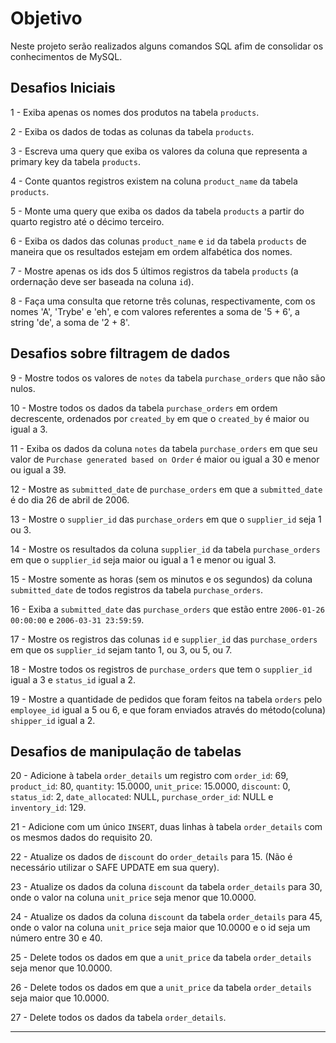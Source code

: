 # Objetivo

Neste projeto serão realizados alguns comandos SQL afim de consolidar os conhecimentos de MySQL.

## Desafios Iniciais

 1 - Exiba apenas os nomes dos produtos na tabela `products`.

 2 - Exiba os dados de todas as colunas da tabela `products`.

 3 - Escreva uma query que exiba os valores da coluna que representa a primary key da tabela `products`.

 4 - Conte quantos registros existem na coluna `product_name` da tabela `products`.

 5 - Monte uma query que exiba os dados da tabela `products` a partir do quarto registro até o décimo terceiro.

 6 - Exiba os dados das colunas `product_name` e `id` da tabela `products` de maneira que os resultados estejam em ordem alfabética dos nomes.

 7 - Mostre apenas os ids dos 5 últimos registros da tabela `products` (a ordernação deve ser baseada na coluna `id`).

 8 - Faça uma consulta que retorne três colunas, respectivamente, com os nomes 'A', 'Trybe' e 'eh', e com valores referentes a soma de '5 + 6', a string 'de', a soma de '2 + 8'.

## Desafios sobre filtragem de dados

 9 - Mostre todos os valores de `notes` da tabela `purchase_orders` que não são nulos.

 10 - Mostre todos os dados da tabela `purchase_orders` em ordem decrescente, ordenados por `created_by` em que o `created_by` é maior ou igual a 3.

 11 - Exiba os dados da coluna `notes` da tabela `purchase_orders` em que seu valor de `Purchase generated based on Order` é maior ou igual a 30 e menor ou igual a 39.

 12 - Mostre as `submitted_date` de `purchase_orders` em que a `submitted_date` é do dia 26 de abril de 2006.

 13 - Mostre o `supplier_id` das `purchase_orders` em que o `supplier_id` seja 1 ou 3.

 14 - Mostre os resultados da coluna `supplier_id` da tabela `purchase_orders` em que o `supplier_id` seja maior ou igual a 1 e menor ou igual 3.

 15 - Mostre somente as horas (sem os minutos e os segundos) da coluna `submitted_date` de todos registros da tabela `purchase_orders`.

 16 - Exiba a `submitted_date` das `purchase_orders` que estão entre `2006-01-26 00:00:00` e `2006-03-31 23:59:59`.

 17 - Mostre os registros das colunas `id` e `supplier_id` das `purchase_orders` em que os `supplier_id` sejam tanto 1, ou 3, ou 5, ou 7.

 18 - Mostre todos os registros de `purchase_orders` que tem o `supplier_id` igual a 3 e `status_id` igual a 2.

 19 - Mostre a quantidade de pedidos que foram feitos na tabela `orders` pelo `employee_id` igual a 5 ou 6, e que foram enviados através do método(coluna) `shipper_id` igual a 2.

## Desafios de manipulação de tabelas

 20 - Adicione à tabela `order_details` um registro com `order_id`: 69, `product_id`: 80, `quantity`: 15.0000, `unit_price`: 15.0000, `discount`: 0, `status_id`: 2, `date_allocated`: NULL, `purchase_order_id`: NULL e `inventory_id`: 129.

 21 - Adicione com um único `INSERT`, duas linhas à tabela `order_details` com os mesmos dados do requisito 20.

 22 - Atualize os dados de `discount` do `order_details` para 15. (Não é necessário utilizar o SAFE UPDATE em sua query).

 23 - Atualize os dados da coluna `discount` da tabela `order_details` para 30, onde o valor na coluna `unit_price` seja menor que 10.0000.

 24 - Atualize os dados da coluna `discount` da tabela `order_details` para 45, onde o valor na coluna `unit_price` seja maior que 10.0000 e o id seja um número entre 30 e 40.

 25 - Delete todos os dados em que a `unit_price` da tabela `order_details` seja menor que 10.0000.

 26 - Delete todos os dados em que a `unit_price` da tabela `order_details` seja maior que 10.0000.

 27 - Delete todos os dados da tabela `order_details`.

---
